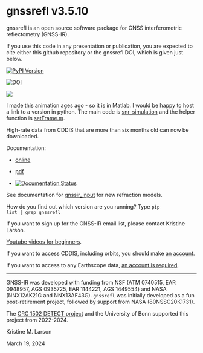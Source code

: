 # gnssrefl v3.5.10

gnssrefl is an open source software package for GNSS interferometric reflectometry (GNSS-IR). 

If you use this code in any presentation or publication, you are expected to cite either 
this github repository or the gnssrefl DOI, which is given just below.

[![PyPI Version](https://img.shields.io/pypi/v/gnssrefl.svg)](https://pypi.python.org/pypi/gnssrefl) 

[![DOI](https://zenodo.org/badge/doi/10.5281/zenodo.5601494.svg)](http://dx.doi.org/10.5281/zenodo.5601494) 



![](docs/myAnimation.gif)

I made this animation ages ago - so it is in Matlab.  I would be happy to host a link to 
a version in python.  The main code is [snr_simulation](docs/pages/snr_simulation.m) 
and the helper function is [setFrame.m](docs/pages/set_Frame.m). 

High-rate data from CDDIS that are more than six months old can now be downloaded.

Documentation:

- [online](https://gnssrefl.readthedocs.io/en/latest/)

- [pdf](https://gnssrefl.readthedocs.io/_/downloads/en/latest/pdf/)

- [![Documentation Status](https://readthedocs.org/projects/gnssrefl/badge/?version=latest)](https://gnssrefl.readthedocs.io/en/latest/?badge=latest)

See documentation for [gnssir_input](https://gnssrefl.readthedocs.io/en/latest/api/gnssrefl.gnssir_input.html) for new refraction models.

How do you find out which version are you running? Type <code>pip list | grep gnssrefl</code>

If you want to sign up for the GNSS-IR email list, please contact Kristine Larson.

[Youtube videos for beginners](https://www.youtube.com/channel/UCC1NW5oS7liG7C8NBK148Bg).

If you want to access CDDIS, including orbits, you should make [an account](https://urs.earthdata.nasa.gov/users/new).

If you want to access to any Earthscope data, [an account is required](https://data-idm.unavco.org/user/profile/login).

<HR> 

GNSS-IR was developed with funding from NSF (ATM 0740515, EAR 0948957, AGS 0935725, EAR 1144221, AGS 1449554) and 
NASA (NNX12AK21G and NNX13AF43G). <code>gnssrefl</code> was initially developed 
as a fun post-retirement project, followed by support from NASA (80NSSC20K1731).

The [CRC 1502 DETECT project](https://sfb1502.de/) and the University of Bonn supported this project from 2022-2024.

Kristine M. Larson

March 19, 2024


